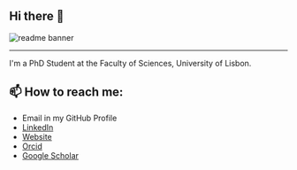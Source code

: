 ## Hi there 👋

<!--
**MiguelGarcaoSilva/MiguelGarcaoSilva** is a ✨ _special_ ✨ repository because its `README.md` (this file) appears on your GitHub profile.

Here are some ideas to get you started:

- 🔭 I’m currently working on ...
- 🌱 I’m currently learning ...
- 👯 I’m looking to collaborate on ...
- 🤔 I’m looking for help with ...
- 💬 Ask me about ...
- 📫 How to reach me: ...
- 😄 Pronouns: ...
- ⚡ Fun fact: ...
-->

<img src="https://github.com/MiguelGarcaoSilva/miguelgarcaosilva/blob/main/header.png" alt="readme banner">

---

I'm a PhD Student at the Faculty of Sciences,  University of Lisbon.


## 📫 How to reach me:

- Email in my GitHub Profile
- [LinkedIn](linkedin.com/in/miguelgarcaosilva/)
- [Website](miguelgarcaosilva.github.io/)
- [Orcid](orcid.org/0000-0001-9789-9507)
- [Google Scholar](scholar.google.com/citations?user=d2wE68gAAAAJ)
